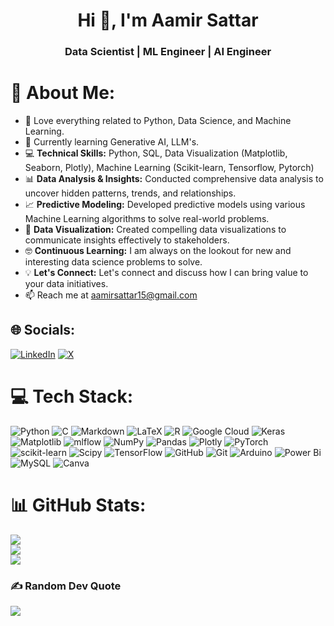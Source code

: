 
<h1 align="center">Hi 👋, I'm Aamir Sattar</h1>
<h3 align="center">Data Scientist | ML Engineer | AI Engineer </h3>

# 💫 About Me:
- 👀 Love everything related to Python, Data Science, and Machine Learning.
- 🌱 Currently learning Generative AI, LLM's. 
- :computer: **Technical Skills:** Python, SQL, Data Visualization (Matplotlib, Seaborn, Plotly), Machine Learning (Scikit-learn, Tensorflow, Pytorch)
- :bar_chart: **Data Analysis & Insights:** Conducted comprehensive data analysis to uncover hidden patterns, trends, and relationships.
- :chart_with_upwards_trend: **Predictive Modeling:** Developed predictive models using various Machine Learning algorithms to solve real-world problems.
- :art: **Data Visualization:** Created compelling data visualizations to communicate insights effectively to stakeholders.
- :nerd_face: **Continuous Learning:** I am always on the lookout for new and interesting data science problems to solve.
- :bulb: **Let's Connect:** Let's connect and discuss how I can bring value to your data initiatives.
- 📫 Reach me at aamirsattar15@gmail.com


## 🌐 Socials:
[![LinkedIn](https://img.shields.io/badge/LinkedIn-%230077B5.svg?logo=linkedin&logoColor=white)](https://linkedin.com/in/aamirsattar) [![X](https://img.shields.io/badge/X-black.svg?logo=X&logoColor=white)](https://x.com/ml_aamir) 

# 💻 Tech Stack:
![Python](https://img.shields.io/badge/python-3670A0?style=for-the-badge&logo=python&logoColor=ffdd54) ![C](https://img.shields.io/badge/c-%2300599C.svg?style=for-the-badge&logo=c&logoColor=white) ![Markdown](https://img.shields.io/badge/markdown-%23000000.svg?style=for-the-badge&logo=markdown&logoColor=white) ![LaTeX](https://img.shields.io/badge/latex-%23008080.svg?style=for-the-badge&logo=latex&logoColor=white) ![R](https://img.shields.io/badge/r-%23276DC3.svg?style=for-the-badge&logo=r&logoColor=white) ![Google Cloud](https://img.shields.io/badge/GoogleCloud-%234285F4.svg?style=for-the-badge&logo=google-cloud&logoColor=white) ![Keras](https://img.shields.io/badge/Keras-%23D00000.svg?style=for-the-badge&logo=Keras&logoColor=white) ![Matplotlib](https://img.shields.io/badge/Matplotlib-%23ffffff.svg?style=for-the-badge&logo=Matplotlib&logoColor=black) ![mlflow](https://img.shields.io/badge/mlflow-%23d9ead3.svg?style=for-the-badge&logo=numpy&logoColor=blue) ![NumPy](https://img.shields.io/badge/numpy-%23013243.svg?style=for-the-badge&logo=numpy&logoColor=white) ![Pandas](https://img.shields.io/badge/pandas-%23150458.svg?style=for-the-badge&logo=pandas&logoColor=white) ![Plotly](https://img.shields.io/badge/Plotly-%233F4F75.svg?style=for-the-badge&logo=plotly&logoColor=white) ![PyTorch](https://img.shields.io/badge/PyTorch-%23EE4C2C.svg?style=for-the-badge&logo=PyTorch&logoColor=white) ![scikit-learn](https://img.shields.io/badge/scikit--learn-%23F7931E.svg?style=for-the-badge&logo=scikit-learn&logoColor=white) ![Scipy](https://img.shields.io/badge/SciPy-%230C55A5.svg?style=for-the-badge&logo=scipy&logoColor=%white) ![TensorFlow](https://img.shields.io/badge/TensorFlow-%23FF6F00.svg?style=for-the-badge&logo=TensorFlow&logoColor=white) ![GitHub](https://img.shields.io/badge/github-%23121011.svg?style=for-the-badge&logo=github&logoColor=white) ![Git](https://img.shields.io/badge/git-%23F05033.svg?style=for-the-badge&logo=git&logoColor=white) ![Arduino](https://img.shields.io/badge/-Arduino-00979D?style=for-the-badge&logo=Arduino&logoColor=white) ![Power Bi](https://img.shields.io/badge/power_bi-F2C811?style=for-the-badge&logo=powerbi&logoColor=black) ![MySQL](https://img.shields.io/badge/mysql-4479A1.svg?style=for-the-badge&logo=mysql&logoColor=white) ![Canva](https://img.shields.io/badge/Canva-%2300C4CC.svg?style=for-the-badge&logo=Canva&logoColor=white)
# 📊 GitHub Stats:
![](https://github-readme-stats.vercel.app/api?username=aamirsattar15&theme=tokyonight&hide_border=false&include_all_commits=true&count_private=true)<br/>
![](https://github-readme-streak-stats.herokuapp.com/?user=aamirsattar15&theme=tokyonight&hide_border=false)<br/>
![](https://github-readme-stats.vercel.app/api/top-langs/?username=aamirsattar15&theme=tokyonight&hide_border=false&include_all_commits=true&count_private=true&layout=compact)

### ✍️ Random Dev Quote
![](https://quotes-github-readme.vercel.app/api?type=horizontal&theme=radical)

<!-- Proudly created with GPRM ( https://gprm.itsvg.in ) -->
